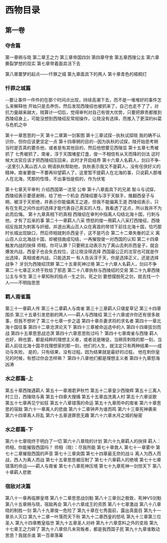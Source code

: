 #  西物目录

## 第一卷
### 夺舍篇
第一章朔与晓
第二章王之力
第三章帝国四剑
第四章夺舍
第五章西陵公主
第六章撕裂梦想的现实
第七章带着面具活下去

第八章噩梦的起点——忏罪之城
第九章面具下的两人
第十章青色的梧桐灯

### 忏罪之城篇
--要让事件一件件的在那个时间点出现，持续高潮下去，而不是一堆堆好的事件怎么来解释他
开始只是去养伤，然后发现西陵绍也被抓来了，自己也走不了了，对抗力量越来越大，晓算计一切后，觉得审判对自己有很大优势，只要把罪责都推到西陵绍身上，可能没想到西陵绍反常规操作，让晓没有选择，而推入了更深的纠葛与危机之中

第十一章思思的一天
第十二章第一剑客图
第十三章试探--执秋试探晓
    我的确不认识你，但你应该更坚定一点
第十四章朔的目的--因为执秋的试探，晓开始思考朔当时是否真的要杀他，或者是有其他目的，然后他想要见西陵显
第十五章七秀被抓了
    七秀被抓了，南雀，淳于天围堵星灯盏，俊一不相信有从天而降的剑法
    这时候大法官应该才把西陵绍压回来，此时才开启结界
第十六章人名羁人，剑曰不争--这里引入离山百人众
    朔请执秋帮助他，执秋表示我又不是羁人，没有任侠好义的精神，南雀要俊一不要再仰望羁人了，这里暂不提羁人在北海的事，只说羁人那堆人在北海，凭那的性情，不出事怕是假的，作为伏笔

第十七章天平审判
    介绍西国第一法官
    公审
第十八章面具下的兄弟
    智斗与试探，西陵绍表示要感谢朔，给了他一个机会
    西陵绍要与淳于天联手，推翻西皇子与朔，被淳于天拒绝，并表示你能偏离王之道，但我不能偏离王道
    西陵绍表示，只有在生死之间作出的选择才能代表自己真实的人性，我看透了这点，所以我并不为此而后悔。
第十九章真相下的真相
    西陵绍在审判中指离人勾结北海十国，行刺与他，才有了后来的事
第二十一章羁人八采
    愤怒的俊一用羁人八采打西陵绍，西陵绍反指其为刺客与奸细，并道出离山百人众在离首的带领下前往北海十国，恰巧那时长城出现缺口，然后师相就刺杀西皇子，这不是巧合
第二十二章失衡的正义
    离山百人众北海战十国，却被扭曲成勾结，一再摧毁俊一对西国的认知
第二十四章触发内战的抉择
    师相，你可认罪？只要朔主动表示为了离山去刺杀西皇子，就会爆发内战，西皇子也会失去权位，这让晓没得选择
    西国最公正的法官也可就是作出选择，真相或者内战，只能选其一
    有人告诉淳于天，你是选择正义，还是选择战争？
    牙剑为西陵绍顶罪
第二十五章死神过境
第二十六章人名羁人，剑曰不争
第二十七章正义终于败给了邪恶
第二十八章执秋与西陵绍的交易
第二十九章西陵公主与书生
第三十章知秋的指点--生之剑，死之剑
    要想摆脱死之剑，就去找一个人——不明指思思

### 羁人南雀篇
第三十一章羁人传
第三十二章羁人与南雀
第三十三章羁人只堪星草记
第三十四章围杀
第三十五章引发悲剧的两人——羁人与西陵绍
第三十六章或许你还有很多故事，但我不想听了
第三十七章一步之遥
第四十章杀妻求将的求名者
第四十一章北海十国往事
第四十二章沧溟论天下
第四十三章被命运选中的人
第四十四章拔剑而战
第四十五章思思战沧溟
第四十六章思思败过吗？
第四十七章南雀与西陵
    羁人也好，朔也罢，都是纯粹的理想主义者，或者说是赌徒，当朔背刺晓的那一刻，当羁人前往北海十国寻找理想家的那一刻，他们的人生，就注定只有两种结果——成功与失败。 是的，只有结果，没有过程。因为结果就是最好的过程。
    他在刺你皇兄的时候，有想过你会怎样嘛？
第四十八章他们都是理想主义者
第四十九章怒海凶涛

### 水之都篇-上
第五十章西陵遇羁人
第五十一章湘君尹秋竹
第五十二章皇少西陵辉
第五十三离人村三日，西陵晓与离
第五十四章大搜捕
第五十五章血洗离人村
第五十六章讴歌
第五十七章再见宁如狂
第五十八章错落的命运
第五十九章雨中的南雀
第六十章思思的宿敌
第六十一章离人的悲曲
第六十二章钟声为谁而鸣
第六十三章死神袭来
第六十四章离人将乱
第六十五章道罪思无趣
第六十六章水月之城的秘密

### 水之都篇-下
第六十七章晓终于明白了一切
第六十八章晓的计划
第六十九章羁人的抉择
羁人：师相，你能摧毁西国吗？
师相（晓）：尽我所能
第七十章救人
第七十一章雾中
第七十二章摧毁西国的声音
第七十三章突围
第七十四章最无奈的战斗
    离人为西人而战，西人为离人而战
第七十五章思思被压制了
第七十六章羁人的绝境
第七十七章错落的命运——羁人与南雀
第七十八章死神压境
第七十九章死神一剑惊天下
第八十章羁人悲歌

### 宿敌对决篇
第八十一章再临罪皇塔
第八十二章思思战剑魁
第八十三章剑之极致，死神VS剑魁
第八十五章朔与晓，宿敌再会
第八十六章成王的资质
第八十七章激战
第八十八章晓的制胜一剑
第八十九章俊一危险了
第九十章在七秀面前，露出真面目
第九十一章杀人灭口
第九十二章一叶落而天下秋
第九十二章西皇的怒吼
第九十三章第三位圣人
第九十四章教皇临世
第九十五章圣人对峙
第九十六章意料之外的变局
第九十七章王之力碎了
第九十八章但凡未背叛者，都是我西国子民
第九十九章谁敢动思思？我就杀谁
第一百章落幕






















